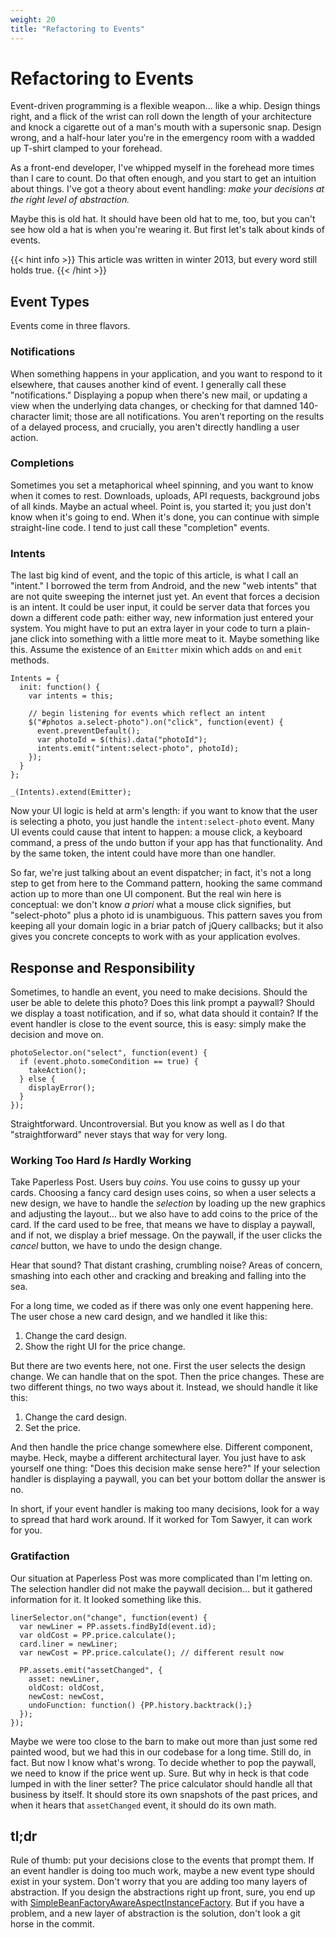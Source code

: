 ```yaml
---
weight: 20
title: "Refactoring to Events"
---
```


# Refactoring to Events

Event-driven programming is a flexible weapon... like a whip. Design things
right, and a flick of the wrist can roll down the length of your architecture
and knock a cigarette out of a man's mouth with a supersonic snap. Design wrong,
and a half-hour later you're in the emergency room with a wadded up T-shirt
clamped to your forehead.

As a front-end developer, I've whipped myself in the forehead more times than I
care to count. Do that often enough, and you start to get an intuition about
things. I've got a theory about event handling: _make your decisions at the
right level of abstraction._

Maybe this is old hat. It should have been old hat to me, too, but you can't see
how old a hat is when you're wearing it. But first let's talk about kinds of
events.

{{< hint info >}}
This article was written in winter 2013, but every word still holds true.
{{< /hint >}}


## Event Types

Events come in three flavors.

### Notifications

When something happens in your application, and you want to respond to it
elsewhere, that causes another kind of event. I generally call these
"notifications." Displaying a popup when there's new mail, or updating a view
when the underlying data changes, or checking for that damned 140-character
limit; those are all notifications. You aren't reporting on the results of a
delayed process, and crucially, you aren't directly handling a user action.

### Completions

Sometimes you set a metaphorical wheel spinning, and you want to know when it
comes to rest. Downloads, uploads, API requests, background jobs of all kinds.
Maybe an actual wheel. Point is, you started it; you just don't know when it's
going to end. When it's done, you can continue with simple straight-line code. I
tend to just call these "completion" events.

### Intents

The last big kind of event, and the topic of this article, is what I call an
"intent." I borrowed the term from Android, and the new "web intents" that are
not quite sweeping the internet just yet. An event that forces a decision is an
intent. It could be user input, it could be server data that forces you down a
different code path: either way, new information just entered your system. You
might have to put an extra layer in your code to turn a plain-jane click into
something with a little more meat to it. Maybe something like this. Assume the
existence of an `Emitter` mixin which adds `on` and `emit` methods.

```
Intents = {
  init: function() {
    var intents = this;

    // begin listening for events which reflect an intent
    $("#photos a.select-photo").on("click", function(event) {
      event.preventDefault();
      var photoId = $(this).data("photoId");
      intents.emit("intent:select-photo", photoId);
    });
  }
};

_(Intents).extend(Emitter);
```

Now your UI logic is held at arm's length: if you want to know that the user is
selecting a photo, you just handle the `intent:select-photo` event. Many UI
events could cause that intent to happen: a mouse click, a keyboard command, a
press of the undo button if your app has that functionality. And by the same
token, the intent could have more than one handler.

So far, we're just talking about an event dispatcher; in fact, it's not a long
step to get from here to the Command pattern, hooking the same command action up
to more than one UI component. But the real win here is conceptual: we don't
know _a priori_ what a mouse click signifies, but "select-photo" plus a photo id
is unambiguous. This pattern saves you from keeping all your domain logic in a
briar patch of jQuery callbacks; but it also gives you concrete concepts to work
with as your application evolves.

## Response and Responsibility

Sometimes, to handle an event, you need to make decisions. Should the user be
able to delete this photo? Does this link prompt a paywall? Should we display a
toast notification, and if so, what data should it contain? If the event handler
is close to the event source, this is easy: simply make the decision and move
on.

```
photoSelector.on("select", function(event) {
  if (event.photo.someCondition == true) {
    takeAction();
  } else {
    displayError();
  }
});
```

Straightforward. Uncontroversial. But you know as well as I do that
"straightforward" never stays that way for very long.

### Working Too Hard _Is_ Hardly Working

Take Paperless Post. Users buy _coins_. You use coins to gussy up your cards.
Choosing a fancy card design uses coins, so when a user selects a new design, we
have to handle the _selection_ by loading up the new graphics and adjusting the
layout... but we also have to add coins to the price of the card. If the card
used to be free, that means we have to display a paywall, and if not, we display
a brief message. On the paywall, if the user clicks the _cancel_ button, we have
to undo the design change.

Hear that sound? That distant crashing, crumbling noise? Areas of concern,
smashing into each other and cracking and breaking and falling into the sea.

For a long time, we coded as if there was only one event happening here. The
user chose a new card design, and we handled it like this:

1. Change the card design.
1. Show the right UI for the price change.

But there are two events here, not one. First the user selects the design
change. We can handle that on the spot. Then the price changes. These are two
different things, no two ways about it. Instead, we should handle it like this:

1. Change the card design.
1. Set the price.

And then handle the price change somewhere else. Different component, maybe.
Heck, maybe a different architectural layer. You just have to ask yourself one
thing: "Does this decision make sense here?" If your selection handler is
displaying a paywall, you can bet your bottom dollar the answer is no.

In short, if your event handler is making too many decisions, look for a way to
spread that hard work around. If it worked for Tom Sawyer, it can work for you.

### Gratifaction

Our situation at Paperless Post was more complicated than I'm letting on. The
selection handler did not make the paywall decision... but it gathered
information for it. It looked something like this.

```
linerSelector.on("change", function(event) {
  var newLiner = PP.assets.findById(event.id);
  var oldCost = PP.price.calculate();
  card.liner = newLiner;
  var newCost = PP.price.calculate(); // different result now

  PP.assets.emit("assetChanged", {
    asset: newLiner,
    oldCost: oldCost,
    newCost: newCost,
    undoFunction: function() {PP.history.backtrack();}
  });
});
```

Maybe we were too close to the barn to make out more than just some red painted
wood, but we had this in our codebase for a long time. Still do, in fact. But
now I know what's wrong. To decide whether to pop the paywall, we need to know
if the price went up. Sure. But why in heck is that code lumped in with the
liner setter? The price calculator should handle all that business by itself. It
should store its own snapshots of the past prices, and when it hears that
`assetChanged` event, it should do its own math.

## tl;dr

Rule of thumb: put your decisions close to the events that prompt them. If an
event handler is doing too much work, maybe a new event type should exist in
your system. Don't worry that you are adding too many layers of abstraction. If
you design the abstractions right up front, sure, you end up with
[SimpleBeanFactoryAwareAspectInstanceFactory](http://static.springsource.org/spring/docs/2.5.x/api/org/springframework/aop/config/SimpleBeanFactoryAwareAspectInstanceFactory.html).
But if you have a problem, and a new layer of abstraction is the solution, don't
look a git horse in the commit.
